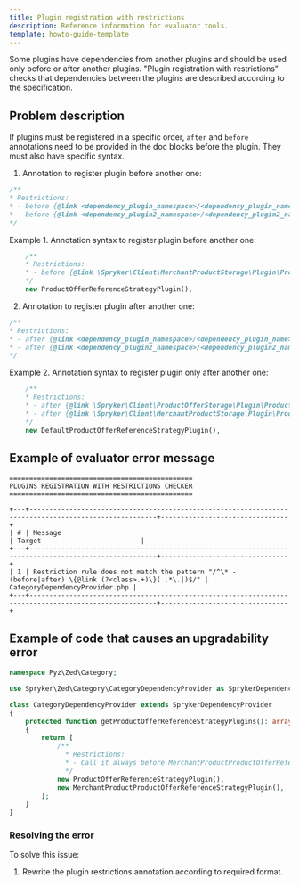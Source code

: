 ```yaml
---
title: Plugin registration with restrictions
description: Reference information for evaluator tools.
template: howto-guide-template
---
```


Some plugins have dependencies from another plugins and should be used only before or after another plugins. "Plugin registration with restrictions" checks that dependencies between the plugins are described according to the specification.

## Problem description

If plugins must be registered in a specific order, `after` and `before` annotations need to be provided in the doc blocks before the plugin. They must also have specific syntax.

1. Annotation to register plugin before another one: 

```php
/**
* Restrictions:
* - before {@link <dependency_plugin_namespace>/<dependency_plugin_name>} <optional_description>
* - before {@link <dependency_plugin2_namespace>/<dependency_plugin2_name>} <optional_description>
*/
```

Example 1. Annotation syntax to register plugin before another one:

```php
    /**
    * Restrictions:
    * - before {@link \Spryker\Client\MerchantProductStorage\Plugin\ProductOfferStorage\MerchantProductProductOfferReferenceStrategyPlugin} Call it always before MerchantProductProductOfferReferenceStrategyPlugin.
    */
    new ProductOfferReferenceStrategyPlugin(),
```

2. Annotation to register plugin after another one:

```php
/**
* Restrictions:
* - after {@link <dependency_plugin_namespace>/<dependency_plugin_name>} <optional_description>
* - after {@link <dependency_plugin2_namespace>/<dependency_plugin2_name>} <optional_description>
*/
```

Example 2. Annotation syntax to register plugin only after another one:

```php
    /**
    * Restrictions:
    * - after {@link \Spryker\Client\ProductOfferStorage\Plugin\ProductOfferStorage\ProductOfferReferenceStrategyPlugin}
    * - after {@link \Spryker\Client\MerchantProductStorage\Plugin\ProductOfferStorage\MerchantProductProductOfferReferenceStrategyPlugin} Call it always after ProductOfferReferenceStrategyPlugin and MerchantProductProductOfferReferenceStrategyPlugin.
    */
    new DefaultProductOfferReferenceStrategyPlugin(),
```

## Example of evaluator error message

```shell
==============================================
PLUGINS REGISTRATION WITH RESTRICTIONS CHECKER
==============================================

+---+------------------------------------------------------------------------------------------------------+--------------------------------+
| # | Message                                                                                              | Target                         |
+---+------------------------------------------------------------------------------------------------------+--------------------------------+
| 1 | Restriction rule does not match the pattern "/^\* - (before|after) \{@link (?<class>.+)\}( .*\.|)$/" | CategoryDependencyProvider.php |
+---+------------------------------------------------------------------------------------------------------+--------------------------------+
```

## Example of code that causes an upgradability error

```php
namespace Pyz\Zed\Category;

use Spryker\Zed\Category\CategoryDependencyProvider as SprykerDependencyProvider;

class CategoryDependencyProvider extends SprykerDependencyProvider
{
    protected function getProductOfferReferenceStrategyPlugins(): array
    {
        return [
            /**
              * Restrictions:
              * - Call it always before MerchantProductProductOfferReferenceStrategyPlugin.
              */
            new ProductOfferReferenceStrategyPlugin(),
            new MerchantProductProductOfferReferenceStrategyPlugin(),
        ];
    }
}
```

### Resolving the error

To solve this issue:

1. Rewrite the plugin restrictions annotation according to required format.
